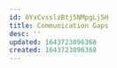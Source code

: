 ```yaml
---
id: 0YxCvsslzBtj5NMpgLj5H
title: Communication Gaps
desc: ''
updated: 1643723096368
created: 1643723096368
---
```


